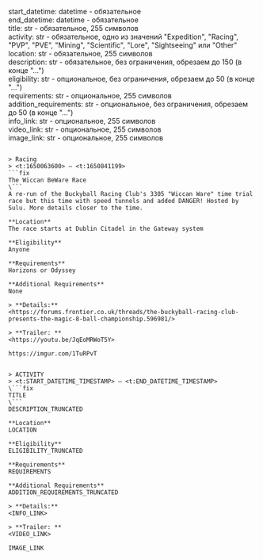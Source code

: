 start_datetime: datetime - обязательное  
end_datetime: datetime - обязательное  
title: str - обязательное, 255 символов  
activity: str - обязательное, одно из значений "Expedition", "Racing", "PVP", "PVE", "Mining", "Scientific", "Lore", "Sightseeing" или "Other"  
location: str - обязательное, 255 символов  
description: str - обязательное, без ограничения, обрезаем до 150 (в конце "...")  
eligibility: str - опциональное, без ограничения, обрезаем до 50 (в конце "...")  
requirements: str - опциональное, 255 символов  
addition_requirements: str - опциональное, без ограничения, обрезаем до 50 (в конце "...")  
info_link: str - опциональное, 255 символов  
video_link: str - опциональное, 255 символов  
image_link: str - опциональное, 255 символов  


```
⠀
> Racing
> <t:1650063600> – <t:1650841199>
```fix
The Wiccan BeWare Race
\```
A re-run of the Buckyball Racing Club's 3305 "Wiccan Ware" time trial race but this time with speed tunnels and added DANGER! Hosted by Sulu. More details closer to the time.

**Location**
The race starts at Dublin Citadel in the Gateway system

**Eligibility**
Anyone

**Requirements**
Horizons or Odyssey

**Additional Requirements**
None

> **Details:**
<https://forums.frontier.co.uk/threads/the-buckyball-racing-club-presents-the-magic-8-ball-championship.596981/>

> **Trailer: **
<https://youtu.be/JqEoMRWoT5Y>

https://imgur.com/1TuRPvT
```



```
⠀
> ACTIVITY
> <t:START_DATETIME_TIMESTAMP> – <t:END_DATETIME_TIMESTAMP>
\```fix
TITLE
\```
DESCRIPTION_TRUNCATED

**Location**
LOCATION

**Eligibility**
ELIGIBILITY_TRUNCATED

**Requirements**
REQUIREMENTS

**Additional Requirements**
ADDITION_REQUIREMENTS_TRUNCATED

> **Details:**
<INFO_LINK>

> **Trailer: **
<VIDEO_LINK>

IMAGE_LINK
```